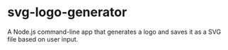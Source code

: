 # svg-logo-generator
A Node.js command-line app that generates a logo and saves it as a SVG file based on user input. 
